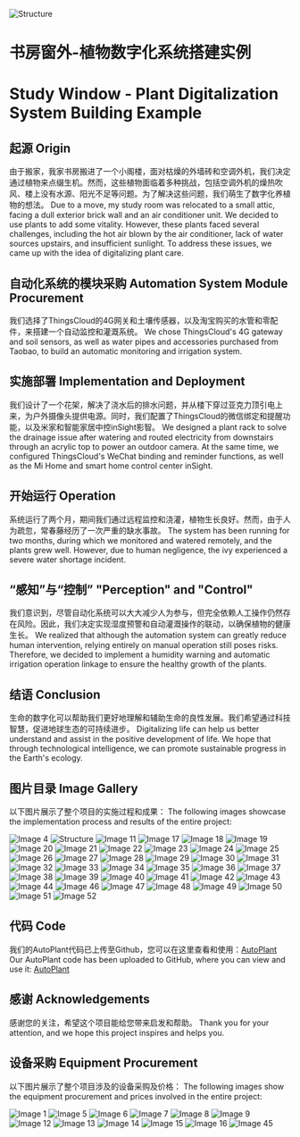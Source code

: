 ![Structure](static/img/structure1.png)
# 书房窗外-植物数字化系统搭建实例
# Study Window - Plant Digitalization System Building Example

## 起源 Origin
由于搬家，我家书房搬进了一个小阁楼，面对枯燥的外墙砖和空调外机，我们决定通过植物来点缀生机。然而，这些植物面临着多种挑战，包括空调外机的燥热吹风、楼上没有水源、阳光不足等问题。为了解决这些问题，我们萌生了数字化养植物的想法。
Due to a move, my study room was relocated to a small attic, facing a dull exterior brick wall and an air conditioner unit. We decided to use plants to add some vitality. However, these plants faced several challenges, including the hot air blown by the air conditioner, lack of water sources upstairs, and insufficient sunlight. To address these issues, we came up with the idea of digitalizing plant care.

## 自动化系统的模块采购  Automation System Module Procurement
我们选择了ThingsCloud的4G网关和土壤传感器，以及淘宝购买的水管和零配件，来搭建一个自动监控和灌溉系统。
We chose ThingsCloud's 4G gateway and soil sensors, as well as water pipes and accessories purchased from Taobao, to build an automatic monitoring and irrigation system.

## 实施部署  Implementation and Deployment
我们设计了一个花架，解决了浇水后的排水问题，并从楼下穿过亚克力顶引电上来，为户外摄像头提供电源。同时，我们配置了ThingsCloud的微信绑定和提醒功能，以及米家和智能家居中控inSight影智。
We designed a plant rack to solve the drainage issue after watering and routed electricity from downstairs through an acrylic top to power an outdoor camera. At the same time, we configured ThingsCloud's WeChat binding and reminder functions, as well as the Mi Home and smart home control center inSight.

## 开始运行  Operation
系统运行了两个月，期间我们通过远程监控和浇灌，植物生长良好。然而，由于人为疏忽，常春藤经历了一次严重的缺水事故。
The system has been running for two months, during which we monitored and watered remotely, and the plants grew well. However, due to human negligence, the ivy experienced a severe water shortage incident.


## “感知”与“控制”  "Perception" and "Control"
我们意识到，尽管自动化系统可以大大减少人为参与，但完全依赖人工操作仍然存在风险。因此，我们决定实现湿度预警和自动灌溉操作的联动，以确保植物的健康生长。
We realized that although the automation system can greatly reduce human intervention, relying entirely on manual operation still poses risks. Therefore, we decided to implement a humidity warning and automatic irrigation operation linkage to ensure the healthy growth of the plants.

## 结语 Conclusion
生命的数字化可以帮助我们更好地理解和辅助生命的良性发展。我们希望通过科技智慧，促进地球生态的可持续进步。
Digitalizing life can help us better understand and assist in the positive development of life. We hope that through technological intelligence, we can promote sustainable progress in the Earth's ecology.

## 图片目录 Image Gallery
以下图片展示了整个项目的实施过程和成果：
The following images showcase the implementation process and results of the entire project:

![Image 4](static/blog/4_1.png)
![Structure](static/blog/10_AgAABUD3Io9JtQ2smyJJP6bXP2y0URCG.png)
![Image 11](static/blog/11_AgAABUD3Io-6Jk-iEK5CXY6_1Pz6ej49.gif)
![Image 17](static/blog/17_AgAABUD3Io-CoyUSrvVHqrfJ_ciUvxyD.png)
![Image 18](static/blog/18_AgAABUD3Io-ITSJI_CREQpG4WKVpo7NV.png)
![Image 19](static/blog/19_1.png)
![Image 20](static/blog/20_1.jpg)
![Image 21](static/blog/21_1.png)
![Image 22](static/blog/22_1.png)
![Image 23](static/blog/23_AgAABUD3Io_YNrgoRvJHOITdoAN8k5R2.png)
![Image 24](static/blog/24_1.jpg)
![Image 25](static/blog/25_AgAABUD3Io-RM1v00HZDaLo1cihX-4kF.png)
![Image 26](static/blog/26_1.png)
![Image 27](static/blog/27_1.png)
![Image 28](static/blog/28_1.png)
![Image 29](static/blog/29_AgAABUD3Io8XQpga-19BpJWn7KXDUKjd.png)
![Image 30](static/blog/30_1.jpg)
![Image 31](static/blog/31_1.jpg)
![Image 32](static/blog/32_1.jpg)
![Image 33](static/blog/33_1.png)
![Image 34](static/blog/34_AgAABUD3Io-Cqzflwy9FTq9vDETBppZ3.png)
![Image 35](static/blog/35_AgAABUD3Io-YZJahM6NMapEtx9ID2cob.png)
![Image 36](static/blog/36_1.jpg)
![Image 37](static/blog/37_1.jpg)
![Image 38](static/blog/38_1.jpg)
![Image 39](static/blog/39_1.png)
![Image 40](static/blog/40_1.png)
![Image 41](static/blog/41_1.png)
![Image 42](static/blog/42_1.jpg)
![Image 43](static/blog/43_1.jpg)
![Image 44](static/blog/44_AgAABUD3Io-i38EQEPdDG6FJxz8TBaeA.png)
![Image 46](static/blog/46_AgAABUD3Io9j1XukTF5FloTwItu1hXhv.png)
![Image 47](static/blog/47_1.jpg)
![Image 48](static/blog/48_AgAABUD3Io8utaznD9dC8qIScSGjy7qC.png)
![Image 49](static/blog/49_gif.gif)
![Image 50](static/blog/50_1.jpg)
![Image 51](static/blog/51_1.jpg)
![Image 52](static/blog/52_AgAABUD3Io8thzzmb91C17gjlLR0qDju.gif)

## 代码 Code
我们的AutoPlant代码已上传至Github，您可以在这里查看和使用：[AutoPlant](https://github.com/cilinexu/autoplant)
Our AutoPlant code has been uploaded to GitHub, where you can view and use it: [AutoPlant](https://github.com/cilinexu/autoplant)

## 感谢 Acknowledgements
感谢您的关注，希望这个项目能给您带来启发和帮助。
Thank you for your attention, and we hope this project inspires and helps you.

## 设备采购 Equipment Procurement
以下图片展示了整个项目涉及的设备采购及价格：
The following images show the equipment procurement and prices involved in the entire project:

![Image 1](static/blog/1_1.jpg)
![Image 5](static/blog/5_1.jpg)
![Image 6](static/blog/6_1.jpg)
![Image 7](static/blog/7_1.jpg)
![Image 8](static/blog/8_1.png)
![Image 9](static/blog/9_1.png)
![Image 12](static/blog/12_1.jpg)
![Image 13](static/blog/13_1.jpg)
![Image 14](static/blog/14_1.jpg)
![Image 15](static/blog/15_1.png)
![Image 16](static/blog/16_1.png)
![Image 45](static/blog/45_1.jpg)

